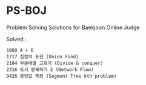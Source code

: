 # PS-BOJ

Problem Solving Solutions for Baekjoon Online Judge


Solved : 

	1000 A + B
	1717 집합의 표현 (Union Find)
	2104 부분배열 고르기 (Divide & conquer)
	2316 도시 왕복하기 2 (Network Flow) 
	9426 중앙값 측정 (Segment Tree kth problem) 
